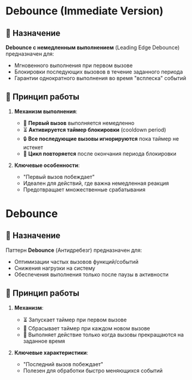 # Debounce (Immediate Version)

## 📌 Назначение
**Debounce с немедленным выполнением** (Leading Edge Debounce) предназначен для:
- Мгновенного выполнения при первом вызове
- Блокировки последующих вызовов в течение заданного периода
- Гарантии однократного выполнения во время "всплеска" событий

## 🔧 Принцип работы
1. **Механизм выполнения**:
    - 🚀 **Первый вызов** выполняется немедленно
    - ⏳ **Активируется таймер блокировки** (cooldown period)
    - 🔒 **Все последующие вызовы игнорируются** пока таймер не истекет
    - 🔄 **Цикл повторяется** после окончания периода блокировки

2. **Ключевые особенности**:
    - "Первый вызов побеждает"
    - Идеален для действий, где важна немедленная реакция
    - Предотвращает множественные срабатывания


# Debounce

## 📌 Назначение
Паттерн **Debounce** (Антидребезг) предназначен для:
- Оптимизации частых вызовов функций/событий
- Снижения нагрузки на систему
- Обеспечения выполнения только после паузы в активности

## 🔧 Принцип работы
1. **Механизм**:
   - ⏳ Запускает таймер при первом вызове
   - 🔄 Сбрасывает таймер при каждом новом вызове
   - 🚀 Выполняет действие только когда вызовы прекращаются на заданное время

2. **Ключевые характеристики**:
   - "Последний вызов побеждает"
   - Полезен для обработки быстро меняющихся событий
